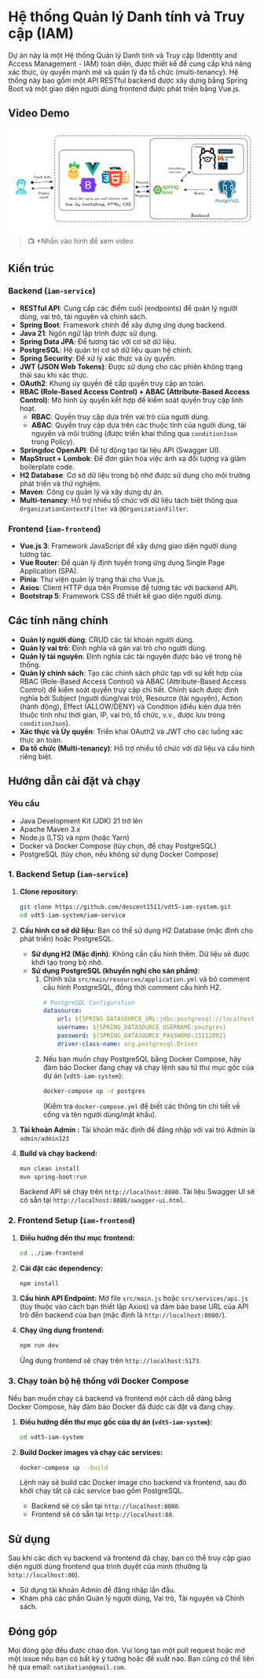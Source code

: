 # Hệ thống Quản lý Danh tính và Truy cập (IAM)

Dự án này là một Hệ thống Quản lý Danh tính và Truy cập (Identity and Access Management - IAM) toàn diện, được thiết kế để cung cấp khả năng xác thực, ủy quyền mạnh mẽ và quản lý đa tổ chức (multi-tenancy). Hệ thống này bao gồm một API RESTful backend được xây dựng bằng Spring Boot và một giao diện người dùng frontend được phát triển bằng Vue.js.

## Video Demo

[![IAM Video](./architecture.png)](https://www.youtube.com/watch?v=9NWvPFrLA2s&t=68s)

> 📺 *Nhấn vào hình để xem video 

## Kiến trúc

### Backend (`iam-service`)

*   **RESTful API**: Cung cấp các điểm cuối (endpoints) để quản lý người dùng, vai trò, tài nguyên và chính sách.
*   **Spring Boot**: Framework chính để xây dựng ứng dụng backend.
*   **Java 21**: Ngôn ngữ lập trình được sử dụng.
*   **Spring Data JPA**: Để tương tác với cơ sở dữ liệu.
*   **PostgreSQL**: Hệ quản trị cơ sở dữ liệu quan hệ chính.
*   **Spring Security**: Để xử lý xác thực và ủy quyền.
*   **JWT (JSON Web Tokens)**: Được sử dụng cho các phiên không trạng thái sau khi xác thực.
*   **OAuth2**: Khung ủy quyền để cấp quyền truy cập an toàn.
*   **RBAC (Role-Based Access Control) + ABAC (Attribute-Based Access Control)**: Mô hình ủy quyền kết hợp để kiểm soát quyền truy cập linh hoạt.
    *   **RBAC**: Quyền truy cập dựa trên vai trò của người dùng.
    *   **ABAC**: Quyền truy cập dựa trên các thuộc tính của người dùng, tài nguyên và môi trường (được triển khai thông qua `conditionJson` trong Policy).
*   **Springdoc OpenAPI**: Để tự động tạo tài liệu API (Swagger UI).
*   **MapStruct + Lombok**: Để đơn giản hóa việc ánh xạ đối tượng và giảm boilerplate code.
*   **H2 Database**: Cơ sở dữ liệu trong bộ nhớ được sử dụng cho môi trường phát triển và thử nghiệm.
*   **Maven**: Công cụ quản lý và xây dựng dự án.
*   **Multi-tenancy**: Hỗ trợ nhiều tổ chức với dữ liệu tách biệt thông qua `OrganizationContextFilter` và `@OrganizationFilter`.

### Frontend (`iam-frontend`)

*   **Vue.js 3**: Framework JavaScript để xây dựng giao diện người dùng tương tác.
*   **Vue Router**: Để quản lý định tuyến trong ứng dụng Single Page Application (SPA).
*   **Pinia**: Thư viện quản lý trạng thái cho Vue.js.
*   **Axios**: Client HTTP dựa trên Promise để tương tác với backend API.
*   **Bootstrap 5**: Framework CSS để thiết kế giao diện người dùng.

## Các tính năng chính

*   **Quản lý người dùng**: CRUD các tài khoản người dùng.
*   **Quản lý vai trò**: Định nghĩa và gán vai trò cho người dùng.
*   **Quản lý tài nguyên**: Định nghĩa các tài nguyên được bảo vệ trong hệ thống.
*   **Quản lý chính sách**: Tạo các chính sách phức tạp với sự kết hợp của RBAC (Role-Based Access Control) và ABAC (Attribute-Based Access Control) để kiểm soát quyền truy cập chi tiết. Chính sách được định nghĩa bởi Subject (người dùng/vai trò), Resource (tài nguyên), Action (hành động), Effect (ALLOW/DENY) và Condition (điều kiện dựa trên thuộc tính như thời gian, IP, vai trò, tổ chức, v.v., được lưu trong `conditionJson`).
*   **Xác thực và Ủy quyền**: Triển khai OAuth2 và JWT cho các luồng xác thực an toàn.
*   **Đa tổ chức (Multi-tenancy)**: Hỗ trợ nhiều tổ chức với dữ liệu và cấu hình riêng biệt.

## Hướng dẫn cài đặt và chạy

### Yêu cầu

*   Java Development Kit (JDK) 21 trở lên
*   Apache Maven 3.x
*   Node.js (LTS) và npm (hoặc Yarn)
*   Docker và Docker Compose (tùy chọn, để chạy PostgreSQL)
*   PostgreSQL (tùy chọn, nếu không sử dụng Docker Compose)

### 1. Backend Setup (`iam-service`)

1.  **Clone repository:**
    ```bash
    git clone https://github.com/descent1511/vdt5-iam-system.git
    cd vdt5-iam-system/iam-service
    ```

2.  **Cấu hình cơ sở dữ liệu:**
    Bạn có thể sử dụng H2 Database (mặc định cho phát triển) hoặc PostgreSQL.

    *   **Sử dụng H2 (Mặc định)**: Không cần cấu hình thêm. Dữ liệu sẽ được khởi tạo trong bộ nhớ.
    *   **Sử dụng PostgreSQL (khuyến nghị cho sản phẩm)**:
        1.  Chỉnh sửa `src/main/resources/application.yml` và bỏ comment cấu hình PostgreSQL, đồng thời comment cấu hình H2.
            ```yml
            # PostgreSQL Configuration
            datasource:
                url: ${SPRING_DATASOURCE_URL:jdbc:postgresql://localhost:5432/iam_db}
                username: ${SPRING_DATASOURCE_USERNAME:postgres}
                password: ${SPRING_DATASOURCE_PASSWORD:15112002}
                driver-class-name: org.postgresql.Driver
            ```
        2.  Nếu bạn muốn chạy PostgreSQL bằng Docker Compose, hãy đảm bảo Docker đang chạy và chạy lệnh sau từ thư mục gốc của dự án (`vdt5-iam-system`):
            ```bash
            docker-compose up -d postgres
            ```
            (Kiểm tra `docker-compose.yml` để biết các thông tin chi tiết về cổng và tên người dùng/mật khẩu).

3.  **Tài khoản Admin :**
    Tài khoản mặc định để đăng nhập với vai trò Admin là `admin/admin123`

4.  **Build và chạy backend:**
    ```bash
    mvn clean install
    mvn spring-boot:run
    ```
    Backend API sẽ chạy trên `http://localhost:8080`. Tài liệu Swagger UI sẽ có sẵn tại `http://localhost:8080/swagger-ui.html`.

### 2. Frontend Setup (`iam-frontend`)

1.  **Điều hướng đến thư mục frontend:**
    ```bash
    cd ../iam-frontend
    ```

2.  **Cài đặt các dependency:**
    ```bash
    npm install
    ```

3.  **Cấu hình API Endpoint:**
    Mở file `src/main.js` hoặc `src/services/api.js` (tùy thuộc vào cách bạn thiết lập Axios) và đảm bảo base URL của API trỏ đến backend của bạn (mặc định là `http://localhost:8080/`).

4.  **Chạy ứng dụng frontend:**
    ```bash
    npm run dev
    ```
    Ứng dụng frontend sẽ chạy trên `http://localhost:5173`.

### 3. Chạy toàn bộ hệ thống với Docker Compose

Nếu bạn muốn chạy cả backend và frontend một cách dễ dàng bằng Docker Compose, hãy đảm bảo Docker đã được cài đặt và đang chạy.

1.  **Điều hướng đến thư mục gốc của dự án (`vdt5-iam-system`):**
    ```bash
    cd vdt5-iam-system
    ```

2.  **Build Docker images và chạy các services:**
    ```bash
    docker-compose up --build
    ```
    Lệnh này sẽ build các Docker image cho backend và frontend, sau đó khởi chạy tất cả các service bao gồm PostgreSQL.

    *   Backend sẽ có sẵn tại `http://localhost:8080`.
    *   Frontend sẽ có sẵn tại `http://localhost:80`.

## Sử dụng

Sau khi các dịch vụ backend và frontend đã chạy, bạn có thể truy cập giao diện người dùng frontend qua trình duyệt của mình (thường là `http://localhost:80`).

*   Sử dụng tài khoản  Admin để đăng nhập lần đầu.
*   Khám phá các phần Quản lý người dùng, Vai trò, Tài nguyên và Chính sách.

## Đóng góp

Mọi đóng góp đều được chào đón. Vui lòng tạo một pull request hoặc mở một issue nếu bạn có bất kỳ ý tưởng hoặc đề xuất nào. Bạn cũng có thể liên hệ qua email: `natibatian@gmail.com`.

